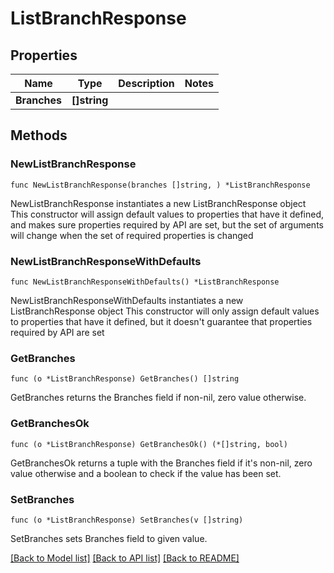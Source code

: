 # ListBranchResponse

## Properties

Name | Type | Description | Notes
------------ | ------------- | ------------- | -------------
**Branches** | **[]string** |  | 

## Methods

### NewListBranchResponse

`func NewListBranchResponse(branches []string, ) *ListBranchResponse`

NewListBranchResponse instantiates a new ListBranchResponse object
This constructor will assign default values to properties that have it defined,
and makes sure properties required by API are set, but the set of arguments
will change when the set of required properties is changed

### NewListBranchResponseWithDefaults

`func NewListBranchResponseWithDefaults() *ListBranchResponse`

NewListBranchResponseWithDefaults instantiates a new ListBranchResponse object
This constructor will only assign default values to properties that have it defined,
but it doesn't guarantee that properties required by API are set

### GetBranches

`func (o *ListBranchResponse) GetBranches() []string`

GetBranches returns the Branches field if non-nil, zero value otherwise.

### GetBranchesOk

`func (o *ListBranchResponse) GetBranchesOk() (*[]string, bool)`

GetBranchesOk returns a tuple with the Branches field if it's non-nil, zero value otherwise
and a boolean to check if the value has been set.

### SetBranches

`func (o *ListBranchResponse) SetBranches(v []string)`

SetBranches sets Branches field to given value.



[[Back to Model list]](../README.md#documentation-for-models) [[Back to API list]](../README.md#documentation-for-api-endpoints) [[Back to README]](../README.md)


